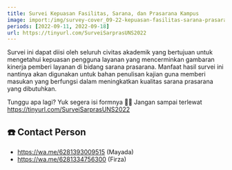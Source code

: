 ```yaml
---
title: Survei Kepuasan Fasilitas, Sarana, dan Prasarana Kampus
image: import:/img/survey-cover_09-22-kepuasan-fasilitas-sarana-prasarana-kampus.jpeg
periods: [2022-09-11, 2022-09-18]
url: https://tinyurl.com/SurveiSarprasUNS2022
---
```


Survei ini dapat diisi oleh seluruh civitas akademik yang bertujuan untuk mengetahui kepuasan pengguna layanan yang mencerminkan gambaran kinerja pemberi layanan di bidang sarana prasarana. Manfaat hasil survei ini nantinya akan digunakan untuk bahan penulisan kajian guna memberi masukan yang berfungsi dalam meningkatkan kualitas sarana prasarana yang dibutuhkan.

Tunggu apa lagi? Yuk segera isi formnya 🙌🏻 Jangan sampai terlewat
https://tinyurl.com/SurveiSarprasUNS2022

## ☎️ Contact Person
- https://wa.me/6281393009515 (Mayada)
- https://wa.me/6281334756300 (Firza)
